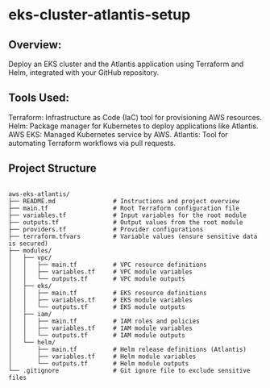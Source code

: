 # eks-cluster-atlantis-setup

## Overview:
Deploy an EKS cluster and the Atlantis application using Terraform and Helm, integrated with your GitHub repository.

## Tools Used:
Terraform: Infrastructure as Code (IaC) tool for provisioning AWS resources.
Helm: Package manager for Kubernetes to deploy applications like Atlantis.
AWS EKS: Managed Kubernetes service by AWS.
Atlantis: Tool for automating Terraform workflows via pull requests.

## Project Structure
```

aws-eks-atlantis/
├── README.md                # Instructions and project overview
├── main.tf                  # Root Terraform configuration file
├── variables.tf             # Input variables for the root module
├── outputs.tf               # Output values from the root module
├── providers.tf             # Provider configurations
├── terraform.tfvars         # Variable values (ensure sensitive data is secured)
├── modules/
│   ├── vpc/
│   │   ├── main.tf          # VPC resource definitions
│   │   ├── variables.tf     # VPC module variables
│   │   └── outputs.tf       # VPC module outputs
│   ├── eks/
│   │   ├── main.tf          # EKS resource definitions
│   │   ├── variables.tf     # EKS module variables
│   │   └── outputs.tf       # EKS module outputs
│   ├── iam/
│   │   ├── main.tf          # IAM roles and policies
│   │   ├── variables.tf     # IAM module variables
│   │   └── outputs.tf       # IAM module outputs
│   └── helm/
│       ├── main.tf          # Helm release definitions (Atlantis)
│       ├── variables.tf     # Helm module variables
│       └── outputs.tf       # Helm module outputs
└── .gitignore               # Git ignore file to exclude sensitive files
